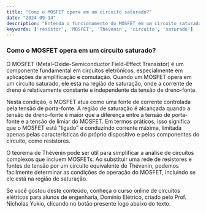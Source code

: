 ```yaml
---
title: "Como o MOSFET opera em um circuito saturado?"
date: "2024-09-14"
description: "Entenda o funcionamento do MOSFET em um circuito saturado e sua relação com resistores e o teorema de Thévenin."
keywords: ['resistor', 'MOSFET', 'Thévenin', 'circuito', 'saturado']
---
```


### Como o MOSFET opera em um circuito saturado?

O MOSFET (Metal-Oxide-Semiconductor Field-Effect Transistor) é um componente fundamental em circuitos eletrônicos, especialmente em aplicações de amplificação e comutação. Quando um MOSFET opera em um circuito saturado, ele está na região de saturação, onde a corrente de dreno é relativamente constante e independente da tensão de dreno-fonte.

Nesta condição, o MOSFET atua como uma fonte de corrente controlada pela tensão de porta-fonte. A região de saturação é alcançada quando a tensão de dreno-fonte é maior que a diferença entre a tensão de porta-fonte e a tensão de limiar do MOSFET. Em termos práticos, isso significa que o MOSFET está "ligado" e conduzindo corrente máxima, limitada apenas pelas características do próprio dispositivo e pelos componentes do circuito, como resistores.

O teorema de Thévenin pode ser útil para simplificar a análise de circuitos complexos que incluem MOSFETs. Ao substituir uma rede de resistores e fontes de tensão por um circuito equivalente de Thévenin, podemos facilmente determinar as condições de operação do MOSFET, incluindo se ele está na região de saturação.

Se você gostou deste conteúdo, conheça o curso online de circuitos elétricos para alunos de engenharia, Domínio Elétrico, criado pelo Prof. Nicholas Yukio, clicando no botão presente logo abaixo do texto.